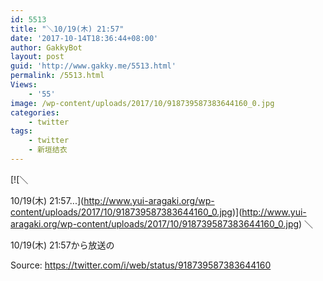 ```yaml
---
id: 5513
title: "＼10/19(木) 21:57"
date: '2017-10-14T18:36:44+08:00'
author: GakkyBot
layout: post
guid: 'http://www.gakky.me/5513.html'
permalink: /5513.html
Views:
    - '55'
image: /wp-content/uploads/2017/10/918739587383644160_0.jpg
categories:
    - twitter
tags:
    - twitter
    - 新垣结衣
---
```


[![＼

10/19(木) 21:57...](http://www.yui-aragaki.org/wp-content/uploads/2017/10/918739587383644160_0.jpg)](http://www.yui-aragaki.org/wp-content/uploads/2017/10/918739587383644160_0.jpg)
＼

10/19(木) 21:57から放送の

Source: <https://twitter.com/i/web/status/918739587383644160>
